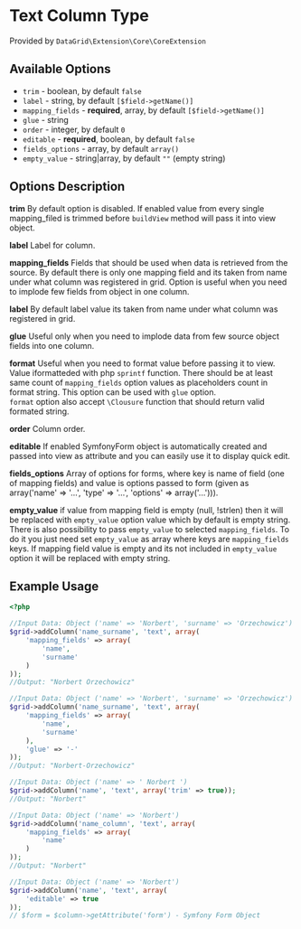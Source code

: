 # Text Column Type #

Provided by ``DataGrid\Extension\Core\CoreExtension``

## Available Options ##

* ``trim`` - boolean, by default ``false``
* ``label`` - string, by default ``[$field->getName()]``
* ``mapping_fields`` - **required**, array, by default ``[$field->getName()]``
* ``glue`` - string
* ``order`` - integer, by default ``0``
* ``editable`` - **required**, boolean, by default ``false``
* ``fields_options`` - array, by default ``array()``
* ``empty_value`` - string|array, by default ``""`` (empty string)

## Options Description ##

**trim** By default option is disabled. If enabled value from every single mapping_filed is trimmed before ``buildView`` method will pass it into view object.

**label** Label for column.

**mapping_fields** Fields that should be used when data is retrieved from the source. By default there is only one mapping
field and its taken from name under what column was registered in grid.
Option is useful when you need to implode few fields from object in one column.

**label** By default label value its taken from name under what column was registered in grid.

**glue** Useful only when you need to implode data from few source object fields into one column.

**format** Useful when you need to format value before passing it to view. Value iformatteded with php ``sprintf`` function. There should be at least same count of ``mapping_fields`` option
values as placeholders count in format string. This option can be used with ``glue`` option.  
``format`` option also accept ``\Clousure`` function that should return valid formated string. 

**order** Column order.

**editable** If enabled SymfonyForm object is automatically created and passed into view as attribute and you can easily use it to display quick edit.

**fields_options** Array of options for forms, where key is name of field (one of mapping fields) and value is options passed to form
(given as array('name' => '...', 'type' => '...', 'options' => array('...'))).

**empty_value** if value from mapping field is empty (null, !strlen) then it will be replaced with ``empty_value`` option value which by default is empty string. There is also possibility to pass ``empty_value`` to selected ``mapping_fields``.
To do it you just need set ``empty_value`` as array where keys are ``mapping_fields`` keys. If mapping field value is empty and its not included in ``empty_value`` option it will be replaced with empty string.


## Example Usage ##

``` php
<?php

//Input Data: Object ('name' => 'Norbert', 'surname' => 'Orzechowicz')
$grid->addColumn('name_surname', 'text', array(
    'mapping_fields' => array(
        'name',
        'surname'
    )
));
//Output: "Norbert Orzechowicz"

//Input Data: Object ('name' => 'Norbert', 'surname' => 'Orzechowicz')
$grid->addColumn('name_surname', 'text', array(
    'mapping_fields' => array(
        'name',
        'surname'
    ),
    'glue' => '-'
));
//Output: "Norbert-Orzechowicz"

//Input Data: Object ('name' => ' Norbert ')
$grid->addColumn('name', 'text', array('trim' => true));
//Output: "Norbert"

//Input Data: Object ('name' => 'Norbert')
$grid->addColumn('name_column', 'text', array(
    'mapping_fields' => array(
        'name'
    )
));
//Output: "Norbert"

//Input Data: Object ('name' => 'Norbert')
$grid->addColumn('name', 'text', array(
    'editable' => true
));
// $form = $column->getAttribute('form') - Symfony Form Object
```